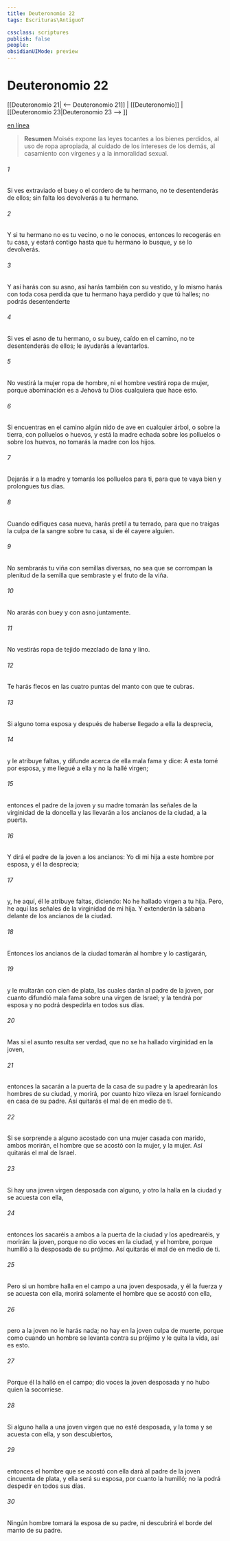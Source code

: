 ```yaml
---
title: Deuteronomio 22
tags: Escrituras\AntiguoT

cssclass: scriptures
publish: false
people:
obsidianUIMode: preview
---
```


# Deuteronomio 22
[[Deuteronomio 21| <-- Deuteronomio 21]] | [[Deuteronomio]] | [[Deuteronomio 23|Deuteronomio 23 --> ]]

[en línea](https://churchofjesuschrist.org/study/scriptures/ot/deut/22?lang=spa)

> __Resumen__
Moisés expone las leyes tocantes a los bienes perdidos, al uso de ropa apropiada, al cuidado de los intereses de los demás, al casamiento con vírgenes y a la inmoralidad sexual.

###### 1 
Si ves extraviado el buey o el cordero de tu hermano, no te desentenderás de ellos; sin falta los devolverás a tu hermano.

###### 2 
Y si tu hermano no es tu vecino, o no le conoces, entonces lo recogerás en tu casa, y estará contigo hasta que tu hermano lo busque, y se lo devolverás.

###### 3 
Y así harás con su asno, así harás también con su vestido, y lo mismo harás con toda cosa perdida que tu hermano haya perdido y que tú halles; no podrás desentenderte 

###### 4 
Si ves el asno de tu hermano, o su buey, caído en el camino, no te desentenderás de ellos; le ayudarás a levantarlos.

###### 5 
No vestirá la mujer ropa de hombre, ni el hombre vestirá ropa de mujer, porque abominación es a Jehová tu Dios cualquiera que hace esto.

###### 6 
Si encuentras en el camino algún nido de ave en cualquier árbol, o sobre la tierra, con polluelos o huevos, y está la madre echada sobre los polluelos o sobre los huevos, no tomarás la madre con los hijos.

###### 7 
Dejarás ir a la madre y tomarás los polluelos para ti, para que te vaya bien y prolongues tus días.

###### 8 
Cuando edifiques casa nueva, harás pretil a tu terrado, para que no traigas la culpa de la sangre sobre tu casa, si de él cayere alguien.

###### 9 
No sembrarás tu viña con semillas diversas, no sea que se corrompan la plenitud de la semilla que sembraste y el fruto de la viña.

###### 10 
No ararás con buey y con asno juntamente.

###### 11 
No vestirás ropa de tejido mezclado de lana y lino.

###### 12 
Te harás flecos en las cuatro puntas del manto con que te cubras.

###### 13 
Si alguno toma esposa y después de haberse llegado a ella la desprecia,

###### 14 
y le atribuye faltas, y difunde acerca de ella mala fama y dice: A esta tomé por esposa, y me llegué a ella y no la hallé virgen;

###### 15 
entonces el padre de la joven y su madre tomarán las señales de la virginidad de la doncella y las llevarán a los ancianos de la ciudad, a la puerta.

###### 16 
Y dirá el padre de la joven a los ancianos: Yo di mi hija a este hombre por esposa, y él la desprecia;

###### 17 
y, he aquí, él le atribuye faltas, diciendo: No he hallado virgen a tu hija. Pero, he aquí las señales de la virginidad de mi hija. Y extenderán la sábana delante de los ancianos de la ciudad.

###### 18 
Entonces los ancianos de la ciudad tomarán al hombre y lo castigarán,

###### 19 
y le multarán con cien  de plata, las cuales darán al padre de la joven, por cuanto difundió mala fama sobre una virgen de Israel; y la tendrá por esposa y no podrá despedirla en todos sus días.

###### 20 
Mas si el asunto resulta ser verdad, que no se ha hallado virginidad en la joven,

###### 21 
entonces la sacarán a la puerta de la casa de su padre y la apedrearán los hombres de su ciudad, y morirá, por cuanto hizo vileza en Israel fornicando en casa de su padre. Así quitarás el mal de en medio de ti.

###### 22 
Si se sorprende a alguno acostado con una mujer casada con marido, ambos morirán, el hombre que se acostó con la mujer, y la mujer. Así quitarás el mal de Israel.

###### 23 
Si hay una joven virgen desposada con alguno, y otro la halla en la ciudad y se acuesta con ella,

###### 24 
entonces los sacaréis a ambos a la puerta de la ciudad y los apedrearéis, y morirán: la joven, porque no dio voces en la ciudad, y el hombre, porque humilló a la desposada de su prójimo. Así quitarás el mal de en medio de ti.

###### 25 
Pero si un hombre halla en el campo a una joven desposada, y él la fuerza y se acuesta con ella, morirá solamente el hombre que se acostó con ella,

###### 26 
pero a la joven no le harás nada; no hay en la joven culpa de muerte, porque como cuando un hombre se levanta contra su prójimo y le quita la vida, así es esto.

###### 27 
Porque él la halló en el campo; dio voces la joven desposada y no hubo quien la socorriese.

###### 28 
Si alguno halla a una joven virgen que no esté desposada, y la toma y se acuesta con ella, y son descubiertos,

###### 29 
entonces el hombre que se acostó con ella dará al padre de la joven cincuenta  de plata, y ella será su esposa, por cuanto la humilló; no la podrá despedir en todos sus días.

###### 30 
Ningún hombre tomará la esposa de su padre, ni descubrirá el borde del manto de su padre.

